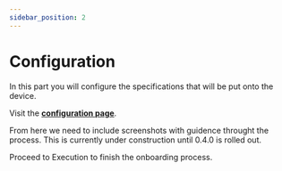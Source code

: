 ```yaml
---
sidebar_position: 2
---
```


# Configuration

In this part you will configure the specifications that will be put onto the device.

Visit the **[configuration page](https://staging.ava.devity.eu)**.

From here we need to include screenshots with guidence throught the process. This is currently under construction until 0.4.0 is rolled out.  

Proceed to Execution to finish the onboarding process.
